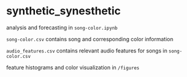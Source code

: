 # synthetic_synesthetic

analysis and forecasting in `song-color.ipynb`


`song-color.csv` contains song and corresponding color information

`audio_features.csv` contains relevant audio features for songs in `song-color.csv`


feature histograms and color visualization in `/figures`
